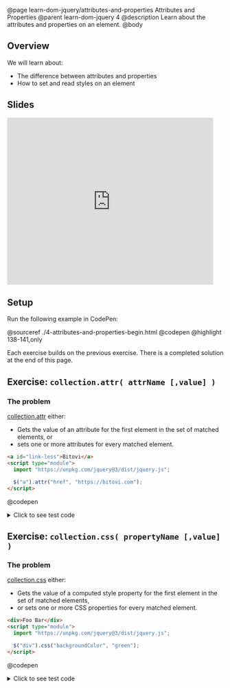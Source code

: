 @page learn-dom-jquery/attributes-and-properties Attributes and Properties
@parent learn-dom-jquery 4
@description Learn about the attributes and properties on an element.
@body

## Overview

We will learn about:

- The difference between attributes and properties
- How to set and read styles on an element

## Slides

<iframe src="https://docs.google.com/presentation/d/e/2PACX-1vQQSSVUteY_8gHdxcxuVeGXX548wxO_i_BfxGiohaYTuR_lskKGFIg9rCc-zfP-KIvckvqn2UvAOJ0O/embed?start=false&loop=false&delayms=3000" frameborder="0" width="480" height="389" allowfullscreen="true" mozallowfullscreen="true" webkitallowfullscreen="true"></iframe>

## Setup

Run the following example in CodePen:

@sourceref ./4-attributes-and-properties-begin.html
@codepen
@highlight 138-141,only

Each exercise builds on the previous exercise. There is a completed solution
at the end of this page.

## Exercise: `collection.attr( attrName [,value] )`

### The problem

[collection.attr](http://api.jquery.com/attr/) either:

- Gets the value of an attribute for the first element in the set of matched elements, or
- sets one or more attributes for every matched element.

```html
<a id="link-less">Bitovi</a>
<script type="module">
  import "https://unpkg.com/jquery@3/dist/jquery.js";

  $("a").attr("href", "https://bitovi.com");
</script>
```

@codepen

<details>
<summary>Click to see test code</summary>
```js
QUnit.test('$.fn.attr', function(){
	equal( $('#qunit-fixture').attr('id'), 'qunit-fixture' ,'can read id' );

    $('#qunit-fixture').html('<span></span><span></span>');

    $('#qunit-fixture span').attr('foo','bar');

    equal($('#qunit-fixture span')[0].getAttribute('foo'), 'bar', 'attribute set successfully');
    equal($('#qunit-fixture span')[1].getAttribute('foo'), 'bar', 'attribute set successfully');

    $('#qunit-fixture span')[0].setAttribute('foo','BAR');

    equal($('#qunit-fixture span').attr('foo'), 'BAR', 'read the first item in the collection\'s attr');

});

````
</details>

### What you need to know

- [getAttribute](https://developer.mozilla.org/en-US/docs/Web/API/Element/getAttribute) reads an attribute value
- [setAttribute](https://developer.mozilla.org/en-US/docs/Web/API/Element/setAttribute) sets an attribute value

### The solution

<details>
<summary>Click to see the solution</summary>
```js
    attr: function(attrName, value) {
      if (arguments.length == 2) {
        return $.each(this, function(i, element) {
          element.setAttribute(attrName, value);
        });
      } else {
        return this[0] && this[0].getAttribute(attrName);
      }
    },
````

@highlight 2-8

</details>

## Exercise: `collection.css( propertyName [,value] )`

### The problem

[collection.css](http://api.jquery.com/css/) either:

- Gets the value of a computed style property for the first element in the set of matched elements,
- or sets one or more CSS properties for every matched element.

```html
<div>Foo Bar</div>
<script type="module">
  import "https://unpkg.com/jquery@3/dist/jquery.js";

  $("div").css("backgroundColor", "green");
</script>
```

@codepen

<details>
<summary>Click to see test code</summary>
```js
QUnit.test('$.fn.css', function(){
	$('#qunit-fixture')
		.html('<span>Content</span><span>Second</span>');

    equal(
    	$('#qunit-fixture span').css('padding-left'),
    	'20px');

    $('#qunit-fixture span').css('paddingLeft', '40px');

    equal(
    	$('#qunit-fixture span').css('padding-left'),
    	'40px',
    	'first span set to 40px');
    equal(
    	$('#qunit-fixture span:nth-child(2)')
    		.css('padding-left'),
    	'40px',
    	'second span set to 40px');

});

````
</details>

### What you need to know

- The [style](https://developer.mozilla.org/en-US/docs/Web/API/HTMLElement/style) property
  is used to set and get the inline style of an element.

  ```html
  <div id="theDiv">theDiv</div>
  <script type="module">
  theDiv.style.color = "red";

  console.log(theDiv.outerHTML)
  //logs "<div id="theDiv" style="color: red;">theDiv</div>"
  </script>
````

@codepen

- The [window.getComputedStyle](https://developer.mozilla.org/en-US/docs/Web/API/Window/getComputedStyle)
  returns an object containing the values of all CSS properties of an element.
  ```html
  <p id="theP">Hello</p>
  <style>
    p {
      color: green;
    }
  </style>
  <script type="module">
    let computedStyles = window.getComputedStyle(theP);
    console.log(computedStyles.getPropertyValue("color"));
    // logs "rgb(0, 128, 0)"
  </script>
  ```
  @codepen

### The solution

<details>
<summary>Click to see the solution</summary>
```js
    css: function(cssPropName, value) {
      if (arguments.length == 2) {
        return $.each(this, function(i, element) {
          element.style[cssPropName] = value;
        });
      } else {
        return this[0] &&
          window.getComputedStyle(this[0])
            .getPropertyValue(cssPropName);
      }
    },
```

@highlight 2-10

</details>

## Bonus Exercise: `collection.addClass(className)` and `collection.removeClass(className)`

### The problem

[collection.addClass](https://api.jquery.com/addclass/) adds a class to each element's `className`.
[collection.removeClass](https://api.jquery.com/removeclass/) removes a class to each element's `className`.

The following changes the `<div>` from green to red after one second.

```html
<style>
  .red {
    background-color: red;
  }
  .green {
    background-color: green;
  }
</style>
<div class="red" id="hi">Hello</div>
<script type="module">
  import "https://unpkg.com/jquery@3/dist/jquery.js";

  setTimeout(function () {
    $("#hi").addClass("green").removeClass("red");
  }, 1000);
</script>
```

@codepen

<details>
<summary>Click to see test code</summary>
```js
QUnit.test('$.fn.addClass and $.fn.removeClass', function(){
	var count = function(reg, str){
		var c = 0;
		str.replace(reg, function(){
			c++;
		});
		return c;
	};

    var $divs = $('#qunit-fixture').html('<div class="foo"></div><div class="foob"></div>')
    	.children();

    $divs.addClass('foo');

    equal( 1, count( /foo/,$divs[0].className ), 'only one foo' );
    equal( 1, count( /foo/,$divs[1].className ), 'only one foo' );


    $divs.addClass('foob');

    equal( 1, count( /foob/,$divs[0].className ), 'only one foo' );
    equal( 1, count( /foob/,$divs[1].className ), 'only one foo' );

    $divs.removeClass('foob');
    equal( 0, count( /foob/,$divs[0].className ), 'only one foo' );
    equal( 0, count( /foob/,$divs[1].className ), 'only one foo' );

    $divs.removeClass('foo');
    equal( 0, count( /foo/,$divs[0].className ), 'only one foo' );
    equal( 0, count( /foo/,$divs[1].className ), 'only one foo' );

});

````
</details>

### What you need to know

- An element's [classList](https://developer.mozilla.org/en-US/docs/Web/API/Element/classList)
  lets you add and remove class names on it.
  ```html
  <style>
  .red {background-color: red}
  .green {background-color: green}
  </style>
  <div class="red" id="hi">Hello</div>
  <script type="module">
  setTimeout(function(){
    hi.classList.add("green");
    hi.classList.remove("red");
  },1000);
  </script>
````

@codepen

### The solution

<details>
<summary>Click to see the solution</summary>
```js
      addClass: function(className) {
        return $.each(this, function(i, element) {
          element.classList.add(className);
        });
      },
      removeClass: function(className) {
        return $.each(this, function(i, element) {
          element.classList.remove(className);
        });
      }
```

@highlight 2-9

</details>

## Complete Solution

@sourceref ./4-attributes-and-properties-end.html
@codepen
@highlight 139-145,148-156,159-167,only
